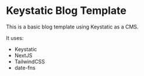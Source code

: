 # Keystatic Blog Template

This is a basic blog template using Keystatic as a CMS.

It uses:

- Keystatic
- NextJS
- TailwindCSS
- date-fns
